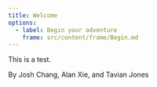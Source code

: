 ```yaml
---
title: Welcome
options:
  - label: Begin your adventure
    frame: src/content/frame/Begin.md
---
```


This is a test.

By Josh Chang, Alan Xie, and Tavian Jones
